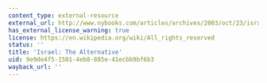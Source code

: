 ```yaml
---
content_type: external-resource
external_url: http://www.nybooks.com/articles/archives/2003/oct/23/israel-the-alternative/
has_external_license_warning: true
license: https://en.wikipedia.org/wiki/All_rights_reserved
status: ''
title: 'Israel: The Alternative'
uid: 9e9de4f5-1501-4eb8-885e-41ecbb9bf6b3
wayback_url: ''
---
```

